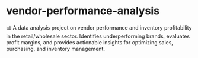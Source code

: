 # vendor-performance-analysis
📊 A data analysis project on vendor performance and inventory profitability in the retail/wholesale sector. Identifies underperforming brands, evaluates profit margins, and provides actionable insights for optimizing sales, purchasing, and inventory management.
